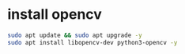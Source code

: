 # install opencv

```bash
sudo apt update && sudo apt upgrade -y
sudo apt install libopencv-dev python3-opencv -y
```
